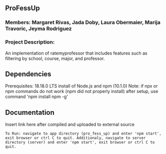 ## ProFessUp

### Members: Margaret Rivas, Jada Doby, Laura Obermaier, Marija Travoric, Jeyma Rodriguez


### Project Description:
An implementation of ratemyprofessor that includes features such as filtering by school, course, major, and professor. 


## Dependencies

Prerequisites:
    18.18.0 LTS install of Node.js and npm (10.1.0)
    Note: if npx or npm commands do not work (npm did not properly 
    install) after setup, use command 'npm install npm -g' 

## Documentation
Insert link here after compiled and uploaded to external source

    To Run: navigate to app directory (pro_fess_up) and enter 'npm start',
    exit browser or ctrl C to quit. Additionaly, navigate to server
    directory (server) and enter 'npm start', exit browser or ctrl C to quit. 
